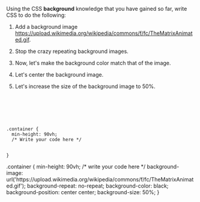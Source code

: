 Using the CSS **background** knowledge that you have
gained so far, write CSS to do the following:

1. Add a background image https://upload.wikimedia.org/wikipedia/commons/f/fc/TheMatrixAnimated.gif.

2. Stop the crazy repeating background images.

3. Now, let's make the background color match that of the image.

4. Let's center the background image.

5. Let's increase the size of the background image to 50%.

<codeblock language="css" type="exercise" testMode="fixedInput" showSolution="false">
<code>
<panel language="html">
<div class="container">
</div>
</panel>
<panel language="css">
.container {
  min-height: 90vh;
  /* Write your code here */

}
</panel>
</code>
<solution>
<panel language="html">
<div class="container">
</div>
</panel>
<panel language="css">
.container {
  min-height: 90vh;
  /* write your code here */
  background-image: url('https://upload.wikimedia.org/wikipedia/commons/f/fc/TheMatrixAnimated.gif');
  background-repeat: no-repeat;
  background-color: black;
  background-position: center center;
  background-size: 50%;
}
</panel>
</solution>
</codeblock>
